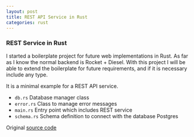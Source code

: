 ```yaml
---
layout: post
title: REST API Service in Rust
categories: rust
---
```

### REST Service in Rust

I started a boilerplate project for future web implementations in Rust. As far as I know the normal backend is Rocket + Diesel. With this project I will be able to extend the boilerplate for future requirements, and if it is necessary include any type.

It is a minimal example for a REST API service.

- `db.rs` Database manager class
- `error.rs` Class to manage error messages
- `main.rs` Entry point which includes REST service
- `schema.rs` Schema definition to connect with the database Postgres

Original [source code](https://github.com/carlosb1/examples-rust/tree/master/my_rocket_diesel_demo)
